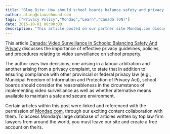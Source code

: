 ```yaml
---
title: "Blog Bite: How should school boards balance safety and privacy in deciding whether to implement video surveillance?"
author: alina@clausehound.com
tags: ["Privacy Policy","Mondaq","Learn","Canada (ON)"]
date: 2015-10-01 00:00:00
description: "This article posted on our partner site Mondaq.com discusses the importance of effective privacy guidelines, policies, and procedures relating to video surveillance on school property."
---
```


This article [Canada: Video Surveillance In Schools: Balancing Safety And Privacy](http://www.mondaq.com/canada/x/431126/Education/Video+Surveillance+In+Schools+Balancing+Safety+And+Privacy) discusses the importance of effective privacy guidelines, policies, and procedures relating to video surveillance on school property. 

The author uses two decisions, one arising in a labour arbitration and another arising from a privacy complaint, to state that in addition to ensuring compliance with other provincial or federal privacy law (e.g., Municipal Freedom of Information and Protection of Privacy Act), school boards should consider the reasonableness in the circumstance of implementing video surveillance as well as whether alternative means available to maintain a safe and secure environment.

Certain articles within this post were linked and referenced with the permission of [Mondaq.com](https://www.mondaq.com/?clear=true), through our exciting content collaboration with them.  To access Mondaq’s large database of articles written by top law firm lawyers from around the world, you must leave our site and create a free account on theirs.
